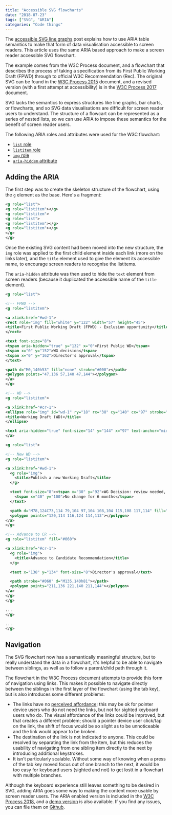 ```yaml
---
title: "Accessible SVG flowcharts"
date: "2018-07-23"
tags: ["SVG", "ARIA"]
categories: "Code things"
---
```


The [accessible SVG line graphs](/accessible-svg-line-graphs/) post explains how to use ARIA table semantics to make that form of data visualisation accessible to screen readers. This article uses the same ARIA based approach to make a screen reader accessible SVG flowchart.

The example comes from the W3C Process document, and a flowchart that describes the process of taking a specification from its First Public Working Draft (FPWD) through to official W3C Recommendation (Rec). The original SVG can be found in the [W3C Process 2015](https://www.w3.org/2015/Process-20150901/) document, and a revised version (with a first attempt at accessibility) is in the [W3C Process 2017](https://www.w3.org/2017/Process-20170301/) document.

SVG lacks the semantics to express structures like line graphs, bar charts, or flowcharts, and so SVG data visualisations are difficult for screen reader users to understand. The structure of a flowcart can be represented as a series of nested lists, so we can use ARIA to impose these semantics for the benefit of screen reader users.

The following ARIA roles and attributes were used for the W3C flowchart:

- [`list` role](https://www.w3.org/TR/wai-aria-1.1/#list)
- [`listitem` role](https://www.w3.org/TR/wai-aria-1.1/#listitem)
- [`img` role](https://www.w3.org/TR/wai-aria-1.1/#img)
- [`aria-hidden` attribute](https://www.w3.org/TR/wai-aria-1.1/#list)

## Adding the ARIA

The first step was to create the skeleton structure of the flowchart, using the `g` element as the base. Here's a fragment:

```svg
<g role="list">
<g role="listitem"></g>
<g role="listitem">
<g role="list">
<g role="listitem"></g>
<g role="listitem"></g>
</g>
</g>
```

Once the existing SVG content had been moved into the new structure, the `img` role was applied to the first child element inside each link (more on the links later), and the `title` element used to give the element its accessible name, to encourage screen readers to recognise the listitems.

The `aria-hidden` attribute was then used to hide the `text` element from screen readers (because it duplicated the accessible name of the `title` element).

```svg
<g role="list">

<!-- FPWD -->
<g role="listitem">

<a xlink:href="#wd-1">
<rect role="img" fill="white" y="122" width="57" height="45">
<title>First Public Working Draft (FPWD) - Exclusion opportunity</title>
</rect>

<text font-size="8">
<tspan aria-hidden="true" y="132" x="0">First Public WD</tspan>
<tspan x="0" y="152">WG decision</tspan>
<tspan x="0" y="162">Director's approval</tspan>
</text>

<path d="M0,140h53" fill="none" stroke="#000"></path>
<polygon points="47,136 57,140 47,144"></polygon>
</a>
</g>

<!-- WD -->
<g role="listitem">

<a xlink:href="#cr-1">
<ellipse role="img" id="wd-1" ry="18" rx="38" cy="140" cx="97" stroke="black" fill="#fff">
<title>Working Draft (WD)</title>
</ellipse>

<text aria-hidden="true" font-size="14" y="144" x="97" text-anchor="middle">WD</text>
</a>

<g role="list">

<!-- New WD -->
<g role="listitem">

<a xlink:href="#wd-1">
  <g role="img">
    <title>Publish a new Working Draft</title>
  </g>

  <text font-size="8"><tspan x="30" y="92">WG Decision: review needed, or</tspan>
    <tspan x="40" y="100">No change for 6 months</tspan>
  </text>

  <path d="M78,124C73,114 79,104 97,104 108,104 115,108 117,114" fill="none" stroke="black" stroke-dasharray="6 1"></path>
  <polygon points="120,114 116,124 114,113"></polygon>
</a>
</g>

<!-- Advance to CR -->
<g role="listitem" fill="#060">

<a xlink:href="#cr-1">
  <g role="img">
    <title>Advance to Candidate Recommendation</title>
  </g>

  <text x="138" y="134" font-size="8">Director's approval</text>

  <path stroke="#060" d="M135,140h81"></path>
  <polygon points="211,136 221,140 211,144"></polygon>
</a>
</g>
</g>

...
</g>

...
</g>
```

## Navigation

The SVG flowchart now has a semantically meaningful structure, but to really understand the data in a flowchart, it's helpful to be able to navigate between siblings, as well as to follow a parent/child path through it.

The flowchart in the W3C Process document attempts to provide this form of navigation using links. This makes it possible to navigate directly between the siblings in the first layer of the flowchart (using the tab key), but is also introduces some different problems:

- The links have no [perceived affordance](https://www.jnd.org/dn.mss/affordances_and.html); this may be ok for pointer device users who do not need the links, but not for sighted keyboard users who do. The visual affordance of the links could be improved, but that creates a different problem; should a pointer device user click/tap on the link, the shift of focus would be so slight as to be unnoticeable and the link would appear to be broken.
- The destination of the link is not indicated to anyone. This could be resolved by separating the link from the item, but this reduces the usability of navigating from one sibling item directly to the next by introducing additional keystrokes.
- It isn't particularly scalable. Without some way of knowing when a press of the tab key moved focus out of one branch to the next, it would be too easy for keyboard users (sighted and not) to get lostt in a flowchart with multiple branches.

Although the keyboard experience still leaves something to be desired in SVG, adding ARIA goes some way to making the content more usable by screen reader users. The ARIA enabled version is included in the [W3C Process 2018](https://www.w3.org/2018/Process-20180201/), and a [demo version](https://design-patterns.tink.uk/svg-flowchart/index.html) is also available. If you find any issues, you can file them on [Github](https://github.com/w3c/w3process/).
